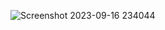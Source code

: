 ![Screenshot 2023-09-16 234044](https://github.com/BappyGuria/asserment6/assets/69080967/1073d602-27e3-45c7-b8a9-7e7bda585f47)
